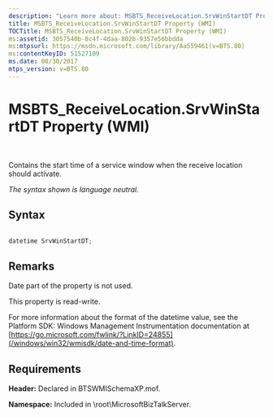 ```yaml
---
description: "Learn more about: MSBTS_ReceiveLocation.SrvWinStartDT Property (WMI)"
title: MSBTS_ReceiveLocation.SrvWinStartDT Property (WMI)
TOCTitle: MSBTS_ReceiveLocation.SrvWinStartDT Property (WMI)
ms:assetid: 3057540b-8c4f-4daa-802b-9357e56bbdda
ms:mtpsurl: https://msdn.microsoft.com/library/Aa559461(v=BTS.80)
ms:contentKeyID: 51527109
ms.date: 08/30/2017
mtps_version: v=BTS.80
---
```


# MSBTS\_ReceiveLocation.SrvWinStartDT Property (WMI)

 

Contains the start time of a service window when the receive location should activate.

*The syntax shown is language neutral.*

## Syntax

```C#

datetime SrvWinStartDT;
```

## Remarks

Date part of the property is not used.

This property is read-write.

For more information about the format of the datetime value, see the Platform SDK: Windows Management Instrumentation documentation at [https://go.microsoft.com/fwlink/?LinkID=24855](/windows/win32/wmisdk/date-and-time-format).

## Requirements

**Header:** Declared in BTSWMISchemaXP.mof.

**Namespace:** Included in \\root\\MicrosoftBizTalkServer.